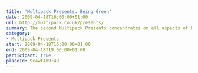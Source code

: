 ```yaml
---
title: 'Multipack Presents: Being Green'
date: 2009-04-18T16:00:00+01:00
url: http://multipack.co.uk/presents/
summary: The second Multipack Presents concentrates on all aspects of being green and how the Internet can have a positive effect towards a more eco-friendly lifestyle.
category:
- Multipack Presents
start: 2009-04-18T16:00:00+01:00
end: 2009-04-18T19:00:00+01:00
participant: true
placeId: 9c4wf4h9+49
---
```

